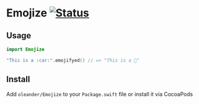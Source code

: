 # Emojize [![Status](https://travis-ci.org/oleander/emojize.svg?branch=master)](https://travis-ci.org/oleander/emojize)

## Usage

```swift
import Emojize

"This is a :car:".emojifyed() // => "This is a 🚗"
```

## Install

Add `oleander/Emojize` to your `Package.swift` file or install it via CocoaPods
